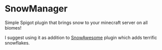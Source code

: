 # SnowManager

Simple Spigot plugin that brings snow to your minecraft server on all biomes!

I suggest using it as addition to [SnowAwesome](https://www.spigotmc.org/resources/awesomesnow-1-x-x-version-independent.17679/) plugin which adds terrific snowflakes.



